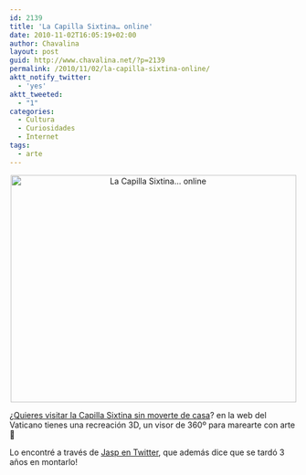 ```yaml
---
id: 2139
title: 'La Capilla Sixtina… online'
date: 2010-11-02T16:05:19+02:00
author: Chavalina
layout: post
guid: http://www.chavalina.net/?p=2139
permalink: /2010/11/02/la-capilla-sixtina-online/
aktt_notify_twitter:
  - 'yes'
aktt_tweeted:
  - "1"
categories:
  - Cultura
  - Curiosidades
  - Internet
tags:
  - arte
---
```

<p style="text-align: center;">
  <a href="http://www.vatican.va/various/cappelle/sistina_vr/index.html"><img class="size-large wp-image-2141  aligncenter" title="Recreación de la Capilla Sixtina" src="http://www.chavalina.net/imagenes/2010/11/2010-11-02-144127-500x398.png" alt="La Capilla Sixtina... online" width="500" height="398" srcset="http://www.chavalina.net/imagenes/2010/11/2010-11-02-144127-500x398.png 500w, http://www.chavalina.net/imagenes/2010/11/2010-11-02-144127-300x239.png 300w, http://www.chavalina.net/imagenes/2010/11/2010-11-02-144127.png 678w" sizes="(max-width: 500px) 100vw, 500px" /></a>
</p>

¿[Quieres visitar la Capilla Sixtina sin moverte de casa](http://www.vatican.va/various/cappelle/sistina_vr/index.html)? en la web del Vaticano tienes una recreación 3D, un visor de 360º para marearte con arte 🙂

Lo encontré a través de [Jasp en Twitter](http://twitter.com/jasp/status/29469398590), que además dice que se tardó 3 años en montarlo!
